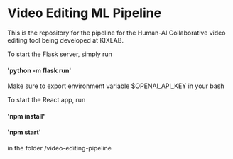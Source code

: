# Video Editing ML Pipeline

This is the repository for the pipeline for the Human-AI Collaborative video editing tool being developed at KIXLAB.

To start the Flask server, simply run 

#### 'python -m flask run'

Make sure to export environment variable $OPENAI_API_KEY in your bash

To start the React app, run 

#### 'npm install'
#### 'npm start'

in the folder /video-editing-pipeline

